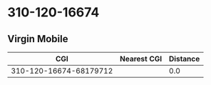 # 310-120-16674
## Virgin Mobile


| CGI | Nearest CGI | Distance |
|-----|-------------|----------|
| 310-120-16674-68179712 |  | 0.0 |
